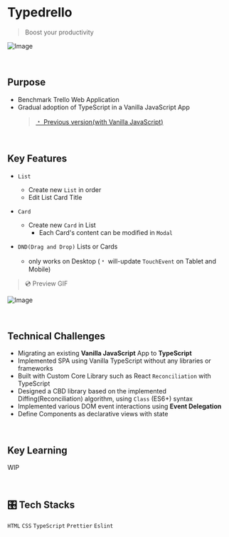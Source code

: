# Typedrello

> Boost your productivity

![Image](https://github.com/user-attachments/assets/1981d032-b12c-40bb-8788-4cab82a19991)

<br/>

## Purpose

- Benchmark Trello Web Application
- Gradual adoption of TypeScript in a Vanilla JavaScript App
  > <a href="https://github.com/olhkyle/trello" target="_blank">﹡ Previous version(with Vanilla JavaScript)</a>

<br/>

## Key Features

- `List`

  - Create new `List` in order
  - Edit List Card Title

- `Card`

  - Create new `Card` in List
    - Each Card's content can be modified in `Modal`

- `DND(Drag and Drop)` Lists or Cards

  - only works on Desktop (﹡ will-update `TouchEvent` on Tablet and Mobile)

> 💿 Preview GIF

![Image](https://github.com/user-attachments/assets/841ac430-515e-4e93-8d12-3967122aa3bd)

<br/>

## Technical Challenges

- Migrating an existing **Vanilla JavaScript** App to **TypeScript**
- Implemented SPA using Vanilla TypeScript without any libraries or frameworks
- Built with Custom Core Library such as React `Reconciliation` with TypeScript
- Designed a CBD library based on the implemented Diffing(Reconciliation) algorithm, using `Class` (ES6+) syntax
- Implemented various DOM event interactions using **Event Delegation**
- Define Components as declarative views with state

<br/>

## Key Learning

WIP

<br/>

## 🎛️ Tech Stacks

`HTML` `CSS` `TypeScript` `Prettier` `Eslint`
